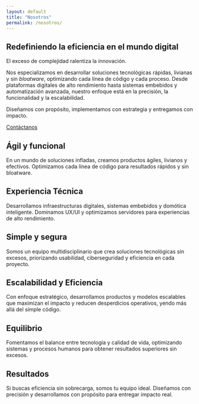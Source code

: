 ```yaml
---
layout: default
title: "Nosotros"
permalink: /nosotros/
---
```

<section class="hero-section">
	<div class="hero-container">
		<div class="hero-content home">
			<div class="home-hero-text-cta">
				<h1>Redefiniendo la eficiencia en el mundo digital</h1>
				<p class="hero-description">El exceso de complejidad ralentiza la innovación. 
				</p>
				<p class="hero-description">
					Nos especializamos en desarrollar soluciones tecnológicas rápidas, livianas y sin <i>bloatware</i>, optimizando cada línea de código y cada proceso. Desde plataformas digitales de alto rendimiento hasta sistemas embebidos y automatización avanzada, nuestro enfoque está en la precisión, la funcionalidad y la escalabilidad.		
				</p>
				<p class="hero-description">
					Diseñamos con propósito, implementamos con estrategia y entregamos con impacto.
				</p>
				<div class="hero-button-wrapper">
					<a href="#" class="hero-button">Contáctanos</a>
				</div>
			</div>
			<div class="mosaic-img-wrapper">
				<div class="mosaic-column column1">
					<div class="item">
						<div class="img1"></div>
					</div>
					<div class="item">
						<div class="img2"></div>
					</div>
				</div>
				<div class="mosaic-column">
					<div class="item">
						<div class="img3"></div>
					</div>
					<div class="item">
						<div class="img4"></div>
					</div>
				</div>
			</div>
		</div>
	</div>
</section>

<section class="features">
  <div class="features__container">
    <div class="feature-card agile card-1">
      <h2>Ágil y funcional</h2>
      <p>
        En un mundo de soluciones infladas, creamos productos ágiles, livianos y efectivos. Optimizamos cada línea de código para resultados rápidos y sin bloatware.
      </p>
    </div>
    <div class="feature-card card-2">
      <h2>Experiencia Técnica</h2>
      <p>
        Desarrollamos infraestructuras digitales, sistemas embebidos y domótica inteligente. Dominamos UX/UI y optimizamos servidores para experiencias de alto rendimiento.
      </p>
    </div>
    <div class="feature-card card-3">
      <h2>Simple y segura</h2>
      <p>
        Somos un equipo multidisciplinario que crea soluciones tecnológicas sin excesos, priorizando usabilidad, ciberseguridad y eficiencia en cada proyecto.
      </p>
    </div>
    <div class="feature-card card-4">
      <h2>Escalabilidad y Eficiencia</h2>
      <p>
        Con enfoque estratégico, desarrollamos productos y modelos escalables que maximizan el impacto y reducen desperdicios operativos, yendo más allá del simple código.
      </p>
    </div>
    <div class="feature-card card-5">
      <h2>Equilibrio</h2>
      <p>
        Fomentamos el balance entre tecnología y calidad de vida, optimizando sistemas y procesos humanos para obtener resultados superiores sin excesos.
      </p>
    </div>
    <div class="feature-card card-6">
      <h2>Resultados</h2>
      <p>
        Si buscas eficiencia sin sobrecarga, somos tu equipo ideal. Diseñamos con precisión y desarrollamos con propósito para entregar impacto real.
      </p>
    </div>
  </div>
</section>